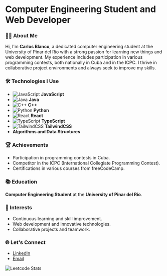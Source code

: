 # **Computer Engineering Student** and **Web Developer**

### 👨‍💻 About Me
Hi, I'm **Carlos Blanco**, a dedicated computer engineering student at the University of Pinar del Río with a strong passion for learning new things and web development. My experience includes participation in various programming contests, both nationally in Cuba and in the ICPC. I thrive in collaborative project environments and always seek to improve my skills.

### 🛠️ Technologies I Use
- ![JavaScript](https://www.vectorlogo.zone/logos/javascript/javascript-icon.svg) **JavaScript**
- ![Java](https://www.vectorlogo.zone/logos/java/java-icon.svg) **Java**
- ![C++](https://www.vectorlogo.zone/logos/isocpp/isocpp-icon.svg) **C++**
- ![Python](https://www.vectorlogo.zone/logos/python/python-icon.svg) **Python**
- ![React](https://www.vectorlogo.zone/logos/reactjs/reactjs-icon.svg) **React**
- ![TypeScript](https://www.vectorlogo.zone/logos/typescriptlang/typescriptlang-icon.svg) **TypeScript**
- ![TailwindCSS](https://www.vectorlogo.zone/logos/tailwindcss/tailwindcss-icon.svg) **TailwindCSS**
- **Algorithms and Data Structures**

### 🏆 Achievements
- Participation in programming contests in Cuba.
- Competitor in the ICPC (International Collegiate Programming Contest).
- Certifications in various courses from freeCodeCamp.

### 📚 Education
**Computer Engineering Student** at the **University of Pinar del Río**.

### 🌟 Interests
- Continuous learning and skill improvement.
- Web development and innovative technologies.
- Collaborative projects and teamwork.

### 🌐 Let's Connect
- [LinkedIn](https://www.linkedin.com/in/carlosblanco](https://www.linkedin.com/in/carlos-blanco-7bb575287/))
- [Email](mailto:carlosblanco@example.com)

![Leetcode Stats](https://leetcard.jacoblin.cool/o4mACI1uu0?theme=dark&font=Baloo_2&width=500&height=200)
